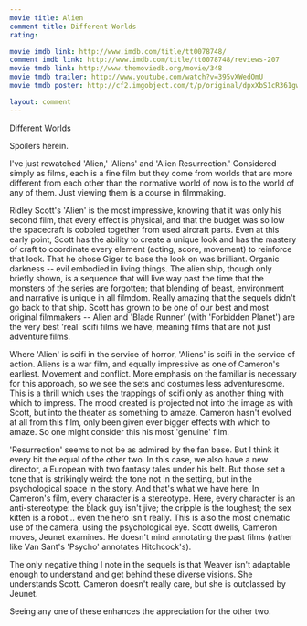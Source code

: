 ```yaml
---
movie title: Alien
comment title: Different Worlds
rating: 

movie imdb link: http://www.imdb.com/title/tt0078748/
comment imdb link: http://www.imdb.com/title/tt0078748/reviews-207
movie tmdb link: http://www.themoviedb.org/movie/348
movie tmdb trailer: http://www.youtube.com/watch?v=395vXWedOmU
movie tmdb poster: http://cf2.imgobject.com/t/p/original/dpxXbS1cR361gwlJQd9ZdQMnieI.jpg

layout: comment
---
```


Different Worlds

Spoilers herein.

I've just rewatched 'Alien,' 'Aliens' and 'Alien Resurrection.' Considered simply as films, each is a fine film but they come from worlds that are more different from each other than the normative world of now is to the world of any of them. Just viewing them is a course in filmmaking.

Ridley Scott's 'Alien' is the most impressive, knowing that it was only his second film, that every effect is physical, and that the budget was so low the spacecraft is cobbled together from used aircraft parts. Even at this early point, Scott has the ability to create a unique look and has the mastery of craft to coordinate every element (acting, score, movement) to reinforce that look. That he chose Giger to base the look on was brilliant. Organic darkness -- evil embodied in living things. The alien ship, though only briefly shown, is a sequence that will live way past the time that the monsters of the series are forgotten; that blending of beast, environment and narrative is unique in all filmdom. Really amazing that the sequels didn't go back to that ship. Scott has grown to be one of our best and most original filmmakers -- Alien and 'Blade Runner' (with 'Forbidden Planet') are the very best 'real' scifi films we have, meaning films that are not just adventure films.

Where 'Alien' is scifi in the service of horror, 'Aliens' is scifi in the service of action. Aliens is a war film, and equally impressive as one of Cameron's earliest. Movement and conflict. More emphasis on the familiar is necessary for this approach, so we see the sets and costumes less adventuresome. This is a thrill which uses the trappings of scifi only as another thing with which to impress. The mood created is projected not into the image as with Scott, but into the theater as something to amaze. Cameron hasn't evolved at all from this film, only been given ever bigger effects with which to amaze. So one might consider this his most 'genuine' film.

'Resurrection' seems to not be as admired by the fan base. But I think it every bit the equal of the other two. In this case, we also have a new director, a European with two fantasy tales under his belt. But those set a tone that is strikingly weird: the tone not in the setting, but in the psychological space in the story. And that's what we have here. In Cameron's film, every character is a stereotype. Here, every character is an anti-stereotype: the black guy isn't jive; the cripple is the toughest; the sex kitten is a robot... even the hero isn't really. This is also the most cinematic use of the camera, using the psychological eye. Scott dwells, Cameron moves, Jeunet examines. He doesn't mind annotating the past films (rather like Van Sant's 'Psycho' annotates Hitchcock's).

The only negative thing I note in the sequels is that Weaver isn't adaptable enough to understand and get behind these diverse visions. She understands Scott. Cameron doesn't really care, but she is outclassed by Jeunet.

Seeing any one of these enhances the appreciation for the other two.